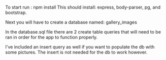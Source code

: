 

To start run :  npm install
This should install: express, body-parser, pg, and bootstrap.

Next you will have to create a database named: gallery_images

In the database.sql file there are 2 create table queries that will need to be ran
in order for the app to function properly.

I've included an insert query as well if you want to populate the db with some pictures.
The insert is not needed for the db to work however.
